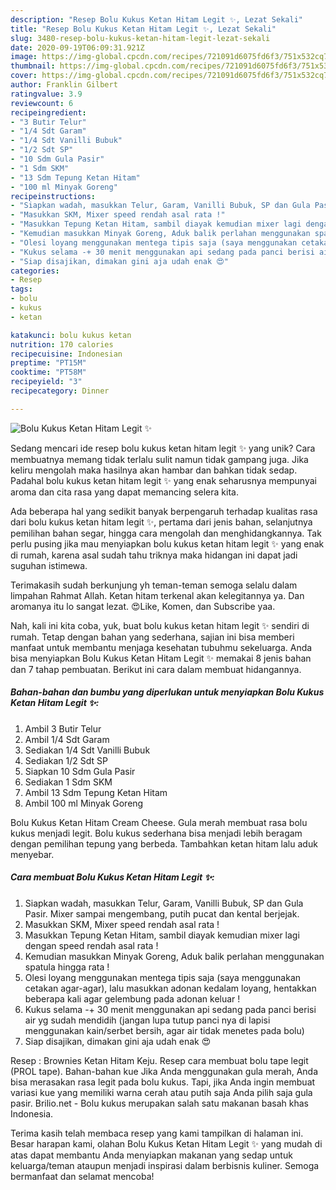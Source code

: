 ```yaml
---
description: "Resep Bolu Kukus Ketan Hitam Legit ✨, Lezat Sekali"
title: "Resep Bolu Kukus Ketan Hitam Legit ✨, Lezat Sekali"
slug: 3480-resep-bolu-kukus-ketan-hitam-legit-lezat-sekali
date: 2020-09-19T06:09:31.921Z
image: https://img-global.cpcdn.com/recipes/721091d6075fd6f3/751x532cq70/bolu-kukus-ketan-hitam-legit-✨-foto-resep-utama.jpg
thumbnail: https://img-global.cpcdn.com/recipes/721091d6075fd6f3/751x532cq70/bolu-kukus-ketan-hitam-legit-✨-foto-resep-utama.jpg
cover: https://img-global.cpcdn.com/recipes/721091d6075fd6f3/751x532cq70/bolu-kukus-ketan-hitam-legit-✨-foto-resep-utama.jpg
author: Franklin Gilbert
ratingvalue: 3.9
reviewcount: 6
recipeingredient:
- "3 Butir Telur"
- "1/4 Sdt Garam"
- "1/4 Sdt Vanilli Bubuk"
- "1/2 Sdt SP"
- "10 Sdm Gula Pasir"
- "1 Sdm SKM"
- "13 Sdm Tepung Ketan Hitam"
- "100 ml Minyak Goreng"
recipeinstructions:
- "Siapkan wadah, masukkan Telur, Garam, Vanilli Bubuk, SP dan Gula Pasir. Mixer sampai mengembang, putih pucat dan kental berjejak."
- "Masukkan SKM, Mixer speed rendah asal rata !"
- "Masukkan Tepung Ketan Hitam, sambil diayak kemudian mixer lagi dengan speed rendah asal rata !"
- "Kemudian masukkan Minyak Goreng, Aduk balik perlahan menggunakan spatula hingga rata !"
- "Olesi loyang menggunakan mentega tipis saja (saya menggunakan cetakan agar-agar), lalu masukkan adonan kedalam loyang, hentakkan beberapa kali agar gelembung pada adonan keluar !"
- "Kukus selama -+ 30 menit menggunakan api sedang pada panci berisi air yg sudah mendidih (jangan lupa tutup panci nya di lapisi menggunakan kain/serbet bersih, agar air tidak menetes pada bolu)"
- "Siap disajikan, dimakan gini aja udah enak 😍"
categories:
- Resep
tags:
- bolu
- kukus
- ketan

katakunci: bolu kukus ketan 
nutrition: 170 calories
recipecuisine: Indonesian
preptime: "PT15M"
cooktime: "PT58M"
recipeyield: "3"
recipecategory: Dinner

---
```



![Bolu Kukus Ketan Hitam Legit ✨](https://img-global.cpcdn.com/recipes/721091d6075fd6f3/751x532cq70/bolu-kukus-ketan-hitam-legit-✨-foto-resep-utama.jpg)

Sedang mencari ide resep bolu kukus ketan hitam legit ✨ yang unik? Cara membuatnya memang tidak terlalu sulit namun tidak gampang juga. Jika keliru mengolah maka hasilnya akan hambar dan bahkan tidak sedap. Padahal bolu kukus ketan hitam legit ✨ yang enak seharusnya mempunyai aroma dan cita rasa yang dapat memancing selera kita.

Ada beberapa hal yang sedikit banyak berpengaruh terhadap kualitas rasa dari bolu kukus ketan hitam legit ✨, pertama dari jenis bahan, selanjutnya pemilihan bahan segar, hingga cara mengolah dan menghidangkannya. Tak perlu pusing jika mau menyiapkan bolu kukus ketan hitam legit ✨ yang enak di rumah, karena asal sudah tahu triknya maka hidangan ini dapat jadi suguhan istimewa.

Terimakasih sudah berkunjung yh teman-teman semoga selalu dalam limpahan Rahmat Allah. Ketan hitam terkenal akan kelegitannya ya. Dan aromanya itu lo sangat lezat. 😍Like, Komen, dan Subscribe yaa.


Nah, kali ini kita coba, yuk, buat bolu kukus ketan hitam legit ✨ sendiri di rumah. Tetap dengan bahan yang sederhana, sajian ini bisa memberi manfaat untuk membantu menjaga kesehatan tubuhmu sekeluarga. Anda bisa menyiapkan Bolu Kukus Ketan Hitam Legit ✨ memakai 8 jenis bahan dan 7 tahap pembuatan. Berikut ini cara dalam membuat hidangannya.

<!--inarticleads1-->

##### Bahan-bahan dan bumbu yang diperlukan untuk menyiapkan Bolu Kukus Ketan Hitam Legit ✨:

1. Ambil 3 Butir Telur
1. Ambil 1/4 Sdt Garam
1. Sediakan 1/4 Sdt Vanilli Bubuk
1. Sediakan 1/2 Sdt SP
1. Siapkan 10 Sdm Gula Pasir
1. Sediakan 1 Sdm SKM
1. Ambil 13 Sdm Tepung Ketan Hitam
1. Ambil 100 ml Minyak Goreng


Bolu Kukus Ketan Hitam Cream Cheese. Gula merah membuat rasa bolu kukus menjadi legit. Bolu kukus sederhana bisa menjadi lebih beragam dengan pemilihan tepung yang berbeda. Tambahkan ketan hitam lalu aduk menyebar. 

<!--inarticleads2-->

##### Cara membuat Bolu Kukus Ketan Hitam Legit ✨:

1. Siapkan wadah, masukkan Telur, Garam, Vanilli Bubuk, SP dan Gula Pasir. Mixer sampai mengembang, putih pucat dan kental berjejak.
1. Masukkan SKM, Mixer speed rendah asal rata !
1. Masukkan Tepung Ketan Hitam, sambil diayak kemudian mixer lagi dengan speed rendah asal rata !
1. Kemudian masukkan Minyak Goreng, Aduk balik perlahan menggunakan spatula hingga rata !
1. Olesi loyang menggunakan mentega tipis saja (saya menggunakan cetakan agar-agar), lalu masukkan adonan kedalam loyang, hentakkan beberapa kali agar gelembung pada adonan keluar !
1. Kukus selama -+ 30 menit menggunakan api sedang pada panci berisi air yg sudah mendidih (jangan lupa tutup panci nya di lapisi menggunakan kain/serbet bersih, agar air tidak menetes pada bolu)
1. Siap disajikan, dimakan gini aja udah enak 😍


Resep : Brownies Ketan Hitam Keju. Resep cara membuat bolu tape legit (PROL tape). Bahan-bahan kue Jika Anda menggunakan gula merah, Anda bisa merasakan rasa legit pada bolu kukus. Tapi, jika Anda ingin membuat variasi kue yang memiliki warna cerah atau putih saja Anda pilih saja gula pasir. Brilio.net - Bolu kukus merupakan salah satu makanan basah khas Indonesia. 

Terima kasih telah membaca resep yang kami tampilkan di halaman ini. Besar harapan kami, olahan Bolu Kukus Ketan Hitam Legit ✨ yang mudah di atas dapat membantu Anda menyiapkan makanan yang sedap untuk keluarga/teman ataupun menjadi inspirasi dalam berbisnis kuliner. Semoga bermanfaat dan selamat mencoba!
